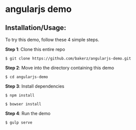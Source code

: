 # angularjs demo

## Installation/Usage:

To try this demo, follow these 4 simple steps.

**Step 1**: Clone this entire repo
```
$ git clone https://github.com/bakerz/angularjs-demo.git
```

**Step 2**: Move into the directory containing this demo
```
$ cd angularjs-demo
```

**Step 3**: Install dependencies
```
$ npm install

$ bowser install
```

**Step 4**: Run the demo
```
$ gulp serve
```